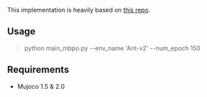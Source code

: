 This implementation is heavily based on [this repo](https://github.com/Xingyu-Lin/mbpo_pytorch).

##  Usage

> python main_mbpo.py --env_name 'Ant-v2' --num_epoch 150 



##  Requirements

- Mujoco 1.5 & 2.0
